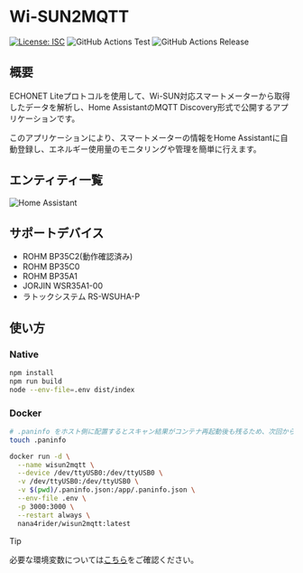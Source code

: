 # Wi-SUN2MQTT

[![License: ISC](https://img.shields.io/github/license/nana4rider/wisun2mqtt)](LICENSE)
![GitHub Actions Test](https://github.com/nana4rider/wisun2mqtt/actions/workflows/test.yml/badge.svg)
![GitHub Actions Release](https://github.com/nana4rider/wisun2mqtt/actions/workflows/release.yml/badge.svg)

## 概要

ECHONET Liteプロトコルを使用して、Wi-SUN対応スマートメーターから取得したデータを解析し、Home AssistantのMQTT Discovery形式で公開するアプリケーションです。

このアプリケーションにより、スマートメーターの情報をHome Assistantに自動登録し、エネルギー使用量のモニタリングや管理を簡単に行えます。

## エンティティ一覧

![Home Assistant](images/homeassistant.png)

## サポートデバイス

- ROHM BP35C2(動作確認済み)
- ROHM BP35C0
- ROHM BP35A1
- JORJIN WSR35A1-00
- ラトックシステム RS-WSUHA-P

## 使い方

### Native

```sh
npm install
npm run build
node --env-file=.env dist/index
```

### Docker

```sh
# .paninfo をホスト側に配置するとスキャン結果がコンテナ再起動後も残るため、次回からの接続が早くなります。
touch .paninfo

docker run -d \
  --name wisun2mqtt \
  --device /dev/ttyUSB0:/dev/ttyUSB0 \
  -v /dev/ttyUSB0:/dev/ttyUSB0 \
  -v $(pwd)/.paninfo.json:/app/.paninfo.json \
  --env-file .env \
  -p 3000:3000 \
  --restart always \
  nana4rider/wisun2mqtt:latest
```

> [!TIP]
> 必要な環境変数については[こちら](src/env.ts)をご確認ください。
